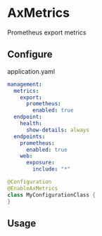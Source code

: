 AxMetrics
=========

Prometheus export metrics


Configure
---------

application.yaml
```yaml
management:
  metrics:
    export:
      prometheus:
        enabled: true
  endpoint:
    health:
      show-details: always
  endpoints:
    prometheus:
      enabled: true
    web:
      exposure:
        include: "*"
```


```java
@Configuration
@EnableAxMetrics
class MyConfigurationClass {
}
```

Usage
-----
```java



```
